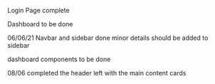 Login Page complete

Dashboard to be done

06/06/21
Navbar and sidebar done
minor details should be added to sidebar 

dashboard components to be done

08/06
completed the header 
left with the main content cards